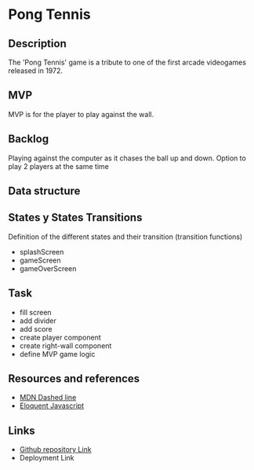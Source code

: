 # Pong Tennis

## Description
The 'Pong Tennis' game is a tribute to one of the first arcade videogames released in 1972.

## MVP
MVP is for the player to play against the wall.

## Backlog
Playing against the computer as it chases the ball up and down.
Option to play 2 players at the same time

## Data structure


## States y States Transitions
Definition of the different states and their transition (transition functions)

- splashScreen
- gameScreen
- gameOverScreen

## Task
- fill screen
- add divider
- add score
- create player component
- create right-wall component
- define MVP game logic

## Resources and references 
- [MDN Dashed line](https://developer.mozilla.org/en-US/docs/Web/API/CanvasRenderingContext2D/setLineDash)
- [Eloquent Javascript](https://eloquentjavascript.net/)


## Links
- [Github repository Link](https://github.com/w1lkns/pong-tennis-js/)
- Deployment Link